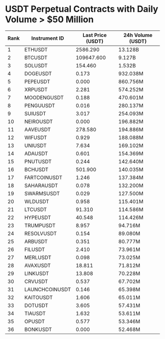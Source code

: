 # USDT Perpetual Contracts with Daily Volume > $50 Million

| Rank | Instrument ID | Last Price (USDT) | 24h Volume (USDT) |
|------|---------------|-------------------|-------------------|
| 1 | ETHUSDT | 2586.290 | 13.128B |
| 2 | BTCUSDT | 109647.600 | 9.127B |
| 3 | SOLUSDT | 154.460 | 1.532B |
| 4 | DOGEUSDT | 0.173 | 932.038M |
| 5 | PEPEUSDT | 0.000 | 860.756M |
| 6 | XRPUSDT | 2.281 | 574.252M |
| 7 | MOODENGUSDT | 0.188 | 470.601M |
| 8 | PENGUUSDT | 0.016 | 280.137M |
| 9 | SUIUSDT | 3.017 | 254.093M |
| 10 | NEIROUSDT | 0.000 | 196.882M |
| 11 | AAVEUSDT | 278.580 | 194.886M |
| 12 | WIFUSDT | 0.929 | 188.088M |
| 13 | UNIUSDT | 7.634 | 169.102M |
| 14 | ADAUSDT | 0.601 | 154.369M |
| 15 | PNUTUSDT | 0.244 | 142.640M |
| 16 | BCHUSDT | 501.900 | 140.035M |
| 17 | FARTCOINUSDT | 1.246 | 137.384M |
| 18 | SAHARAUSDT | 0.078 | 132.200M |
| 19 | SWARMSUSDT | 0.029 | 127.500M |
| 20 | WLDUSDT | 0.958 | 115.401M |
| 21 | LTCUSDT | 91.310 | 114.586M |
| 22 | HYPEUSDT | 40.548 | 114.426M |
| 23 | TRUMPUSDT | 8.957 | 94.716M |
| 24 | RESOLVUSDT | 0.154 | 89.080M |
| 25 | ARBUSDT | 0.351 | 80.777M |
| 26 | FILUSDT | 2.410 | 73.961M |
| 27 | MERLUSDT | 0.098 | 73.025M |
| 28 | AVAXUSDT | 18.811 | 71.812M |
| 29 | LINKUSDT | 13.808 | 70.228M |
| 30 | CRVUSDT | 0.537 | 67.702M |
| 31 | LAUNCHCOINUSDT | 0.146 | 65.398M |
| 32 | KAITOUSDT | 1.606 | 65.011M |
| 33 | DOTUSDT | 3.605 | 57.431M |
| 34 | TIAUSDT | 1.632 | 53.611M |
| 35 | OPUSDT | 0.577 | 53.346M |
| 36 | BONKUSDT | 0.000 | 52.468M |
